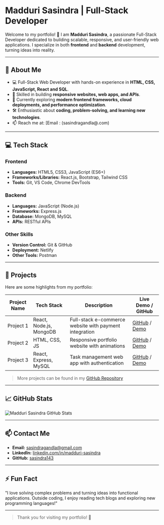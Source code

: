 # Madduri Sasindra | Full-Stack Developer

Welcome to my portfolio! 👋 I am **Madduri Sasindra**, a passionate Full-Stack Developer dedicated to building scalable, responsive, and user-friendly web applications.
I specialize in both **frontend** and **backend** development, turning ideas into reality.

---

## 🚀 About Me
- 💻 Full-Stack Web Developer with hands-on experience in **HTML, CSS, JavaScript, React and SQL**.
- 🎯 Skilled in building **responsive websites, web apps, and APIs**.
- 🌱 Currently exploring **modern frontend frameworks, cloud deployments, and performance optimization**.
- 🛠️ Enthusiastic about **coding, problem-solving, and learning new technologies**.
- 📫 Reach me at: [Email : (sasindragandla@.com)

---

## 💻 Tech Stack

### Frontend
- **Languages:** HTML5, CSS3, JavaScript (ES6+)
- **Frameworks/Libraries:** React.js, Bootstrap, Tailwind CSS
- **Tools:** Git, VS Code, Chrome DevTools

### Backend
- **Languages:** JavaScript (Node.js)
- **Frameworks:** Express.js
- **Database:** MongoDB, MySQL
- **APIs:** RESTful APIs

### Other Skills
- **Version Control:** Git & GitHub
- **Deployment:** Netlify
- **Other Tools:**  Postman

---

## 🌟 Projects

Here are some highlights from my portfolio:

| Project Name | Tech Stack | Description | Live Demo / GitHub |
|--------------|------------|-------------|------------------|
| Project 1 | React, Node.js, MongoDB | Full-stack e-commerce website with payment integration | [GitHub](#) / [Demo](#) |
| Project 2 | HTML, CSS, JS | Responsive portfolio website with animations | [GitHub](#) / [Demo](#) |
| Project 3 | React, Express, MySQL | Task management web app with authentication | [GitHub](#) / [Demo](#) |

> More projects can be found in my [GitHub Repository](https://github.com/yourusername)

---

## 📈 GitHub Stats
![Madduri Sasindra GitHub Stats](https://github-readme-stats.vercel.app/api?username=yourusername&show_icons=true&theme=radical)

---

## 📫 Contact Me
- **Email:** [sasindragandla@gmail.com](mailto:your-email@example.com)  
- **LinkedIn:** [linkedin.com/in/madduri-sasindra](https://linkedin.com/in/madduri-sasindra)  
- **GitHub:** [sasindra143](https://github.com/yourusername)  

---

## ⚡ Fun Fact
"I love solving complex problems and turning ideas into functional applications. Outside coding, I enjoy reading tech blogs and exploring new programming languages!"

---

> Thank you for visiting my portfolio! 🙏
